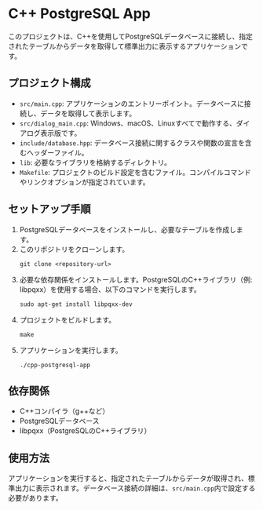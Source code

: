 # C++ PostgreSQL App

このプロジェクトは、C++を使用してPostgreSQLデータベースに接続し、指定されたテーブルからデータを取得して標準出力に表示するアプリケーションです。

## プロジェクト構成

- `src/main.cpp`: アプリケーションのエントリーポイント。データベースに接続し、データを取得して表示します。
- `src/dialog_main.cpp`: Windows、macOS、Linuxすべてで動作する、ダイアログ表示版です。
- `include/database.hpp`: データベース接続に関するクラスや関数の宣言を含むヘッダーファイル。
- `lib`: 必要なライブラリを格納するディレクトリ。
- `Makefile`: プロジェクトのビルド設定を含むファイル。コンパイルコマンドやリンクオプションが指定されています。

## セットアップ手順

1. PostgreSQLデータベースをインストールし、必要なテーブルを作成します。
2. このリポジトリをクローンします。
   ```
   git clone <repository-url>
   ```
3. 必要な依存関係をインストールします。PostgreSQLのC++ライブラリ（例: libpqxx）を使用する場合、以下のコマンドを実行します。
   ```
   sudo apt-get install libpqxx-dev
   ```
4. プロジェクトをビルドします。
   ```
   make
   ```
5. アプリケーションを実行します。
   ```
   ./cpp-postgresql-app
   ```

## 依存関係

- C++コンパイラ（g++など）
- PostgreSQLデータベース
- libpqxx（PostgreSQLのC++ライブラリ）

## 使用方法

アプリケーションを実行すると、指定されたテーブルからデータが取得され、標準出力に表示されます。データベース接続の詳細は、`src/main.cpp`内で設定する必要があります。
